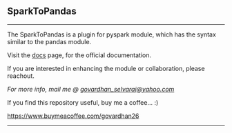 SparkToPandas
--------------

-----

The SparkToPandas is a plugin for pyspark module, which has the syntax similar to the pandas module.

Visit the [docs](https://sparktopandas.readthedocs.io/en/latest/index.html) page, for the official documentation.

If you are interested in enhancing the module or collaboration, please reachout.

*For more info, mail me @ govardhan_selvaraj@yahoo.com*

If you find this repository useful, buy me a coffee... :)

https://www.buymeacoffee.com/govardhan26

-----------




